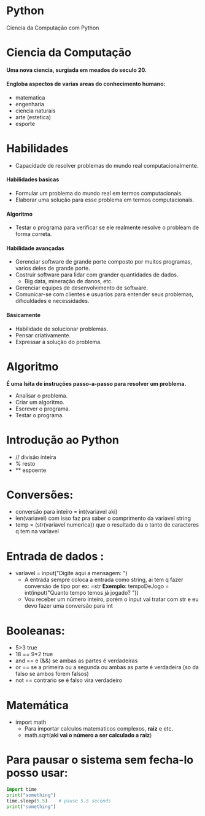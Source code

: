 # Python
Ciencia da Computação com Python

# Ciencia da Computação
#### Uma nova ciencia, surgiada em meados do seculo 20.
#### Engloba aspectos de varias areas do conhecimento humano:
- matematica
- engenharia
- ciencia naturais
- arte (estetica)
- esporte

# Habilidades
- Capacidade de resolver problemas do mundo real computacionalmente.
#### Habilidades basicas
- Formular um problema do mundo real em termos computacionais.
- Elaborar uma solução para esse problema em termos computacionais.
#### Algoritmo
- Testar o programa para verificar se ele realmente resolve o probleam de forma correta.

#### Habilidade avançadas
- Gerenciar software de grande porte composto por muitos programas, varios deles de grande porte.
- Costruir software para lidar com grander quantidades de dados.
  - Big data, mineração de danos, etc.
- Gerenciar equipes de desenvolvimento de software.
- Comunicar-se com clientes e usuarios para entender seus problemas, dificuldades e necessidades.

#### Básicamente
- Habilidade de solucionar problemas.
- Pensar criativamente.
- Expressar a solução do problema.

# Algoritmo
**É uma lsita de instruções passo-a-passo para resolver um problema.**
- Analisar o problema.
- Criar um algoritmo.
- Escrever o programa.
- Testar o programa.

# Introdução ao Python

- // divisão inteira
- % resto
- ** espoente

# Conversões:

- conversão para inteiro = int(variavel aki)
- len(variavel) com isso faz pra saber o comprimento da variavel string
- temp = (str(variavel numerica)) que o resultado da o tanto de caracteres q tem na variavel

# Entrada de dados :
- variavel = input("Digite aqui a mensagem: ") 
  - A entrada sempre coloca a entrada como string, ai tem q fazer conversão de tipo por ex: =str
**Exemplo**: tempoDeJogo = int(input("Quanto tempo temos já jogado? "))
  - Vou receber um número inteiro, porém o input vai tratar com str e eu devo fazer uma conversão para int

# Booleanas:
- 5>3 true
- 18 == 9*2 true
- and == e (&&) se ambas as partes é verdadeiras
- or == se a primeira ou a segunda ou ambas as parte é verdadeira (so da falso se ambos forem falsos)
- not == contrario se é falso vira verdadeiro

# Matemática
- import math
  - Para importar calculos matematicos complexos, **raiz** e etc.
  - math.sqrt(**aki vai o número a ser calculado a raiz**)

# Para pausar o sistema sem fecha-lo posso usar:
```python
import time
print("something")
time.sleep(5.5)    # pause 5.5 seconds
print("something")
```
